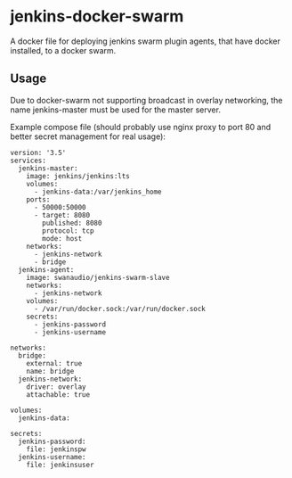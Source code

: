 # jenkins-docker-swarm
A docker file for deploying jenkins swarm plugin agents, that have docker installed, to a docker swarm.

Usage
-----

Due to docker-swarm not supporting broadcast in overlay networking, the
name jenkins-master must be used for the master server.

Example compose file (should probably use nginx proxy to port 80 and
better secret management for real usage):

```
version: '3.5'
services:
  jenkins-master:
    image: jenkins/jenkins:lts
    volumes:
      - jenkins-data:/var/jenkins_home
    ports:
      - 50000:50000
      - target: 8080
        published: 8080
        protocol: tcp
        mode: host
    networks:
      - jenkins-network
      - bridge
  jenkins-agent:
    image: swanaudio/jenkins-swarm-slave
    networks:
      - jenkins-network
    volumes:
      - /var/run/docker.sock:/var/run/docker.sock
    secrets:
      - jenkins-password
      - jenkins-username

networks:
  bridge:
    external: true
    name: bridge
  jenkins-network:
    driver: overlay
    attachable: true

volumes:
  jenkins-data:

secrets:
  jenkins-password:
    file: jenkinspw
  jenkins-username:
    file: jenkinsuser
```
